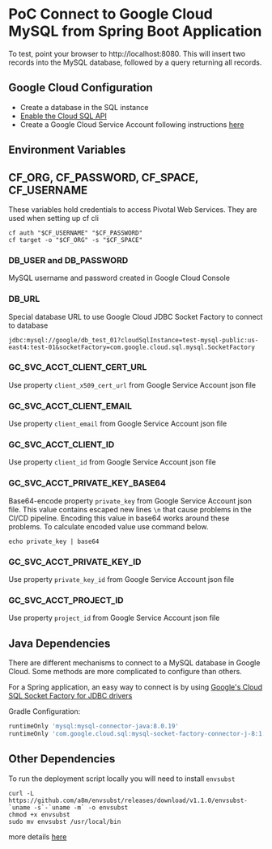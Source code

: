 # PoC Connect to Google Cloud MySQL from Spring Boot Application

To test, point your browser to http://localhost:8080. This will insert two records into the MySQL database, 
followed by a query returning all records.

## Google Cloud Configuration

- Create a database in the SQL instance
- [Enable the Cloud SQL API](https://console.cloud.google.com/flows/enableapi?apiid=sqladmin)
- Create a Google Cloud Service Account following instructions [here](https://cloud.google.com/docs/authentication/production#obtaining_and_providing_service_account_credentials_manually) 

## Environment Variables

## CF_ORG, CF_PASSWORD, CF_SPACE, CF_USERNAME

These variables hold credentials to access Pivotal Web Services. They are used when setting up cf cli

```shell script
cf auth "$CF_USERNAME" "$CF_PASSWORD"
cf target -o "$CF_ORG" -s "$CF_SPACE"
```

### DB_USER and DB_PASSWORD

MySQL username and password created in Google Cloud Console 

### DB_URL

Special database URL to use Google Cloud JDBC Socket Factory to connect to database

```
jdbc:mysql://google/db_test_01?cloudSqlInstance=test-mysql-public:us-east4:test-01&socketFactory=com.google.cloud.sql.mysql.SocketFactory
```

### GC_SVC_ACCT_CLIENT_CERT_URL
Use property `client_x509_cert_url` from Google Service Account json file

### GC_SVC_ACCT_CLIENT_EMAIL
Use property `client_email` from Google Service Account json file

### GC_SVC_ACCT_CLIENT_ID
Use property `client_id` from Google Service Account json file

### GC_SVC_ACCT_PRIVATE_KEY_BASE64
Base64-encode property `private_key` from Google Service Account json file. This value contains escaped 
new lines `\n` that cause problems in the CI/CD pipeline. Encoding this value in base64 works around 
these problems. To calculate encoded value use command below.

```shell script
echo private_key | base64
```

### GC_SVC_ACCT_PRIVATE_KEY_ID
Use property `private_key_id` from Google Service Account json file

### GC_SVC_ACCT_PROJECT_ID
Use property `project_id` from Google Service Account json file

## Java Dependencies

There are different mechanisms to connect to a MySQL database in Google Cloud. Some methods are more complicated 
to configure than others. 

For a Spring application, an easy way to connect is by using [Google's Cloud SQL Socket Factory for JDBC drivers](https://github.com/GoogleCloudPlatform/cloud-sql-jdbc-socket-factory) 

Gradle Configuration:

```groovy
runtimeOnly 'mysql:mysql-connector-java:8.0.19'
runtimeOnly 'com.google.cloud.sql:mysql-socket-factory-connector-j-8:1.0.15'
```

## Other Dependencies

To run the deployment script locally you will need to install `envsubst`

```shell script
curl -L https://github.com/a8m/envsubst/releases/download/v1.1.0/envsubst-`uname -s`-`uname -m` -o envsubst
chmod +x envsubst
sudo mv envsubst /usr/local/bin
```

more details [here](https://github.com/a8m/envsubst)
